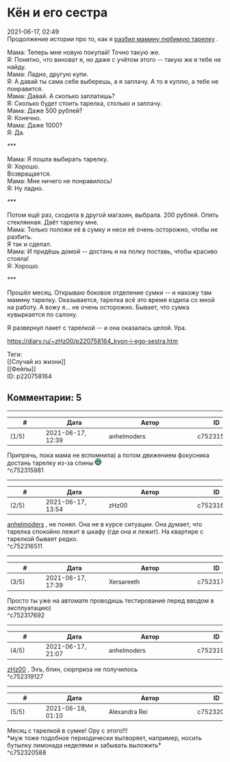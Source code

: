Кён и его сестра
================

  
2021-06-17, 02:49  
 Продолжение истории про то, как я  [разбил мамину любимую тарелку](Я%20уничтожу%20всё,%20что%20ты%20любишь)  .   
   
 Мама: Теперь мне новую покупай! Точно такую же.   
 Я: Понятно, что виноват я, но даже с учётом этого -- такую же я тебе не найду.   
 Мама: Ладно, другую купи.   
 Я: А давай ты сама себе выберешь, а я заплачу. А то я куплю, а тебе не понравится.   
 Мама: Давай. А сколько заплатишь?   
 Я: Сколько будет стоить тарелка, столько и заплачу.   
 Мама: Даже 500 рублей?   
 Я: Конечно.   
 Мама: Даже 1000?   
 Я: Да.   
   
 \*\*\*   
   
 Мама: Я пошла выбирать тарелку.   
 Я: Хорошо.   
 Возвращается.   
 Мама: Мне ничего не понравилось!   
 Я: Ну ладно.   
   
 \*\*\*   
   
 Потом ещё раз, сходила в другой магазин, выбрала. 200 рублей. Опять стеклянная. Даёт тарелку мне.   
 Мама: Только положи её в сумку и неси её очень осторожно, чтобы не разбить.   
 Я так и сделал.   
 Мама: И придёшь домой -- достань и на полку поставь, чтобы красиво стояла!   
 Я: Хорошо.   
   
 \*\*\*   
   
 Прошёл месяц. Открываю боковое отделение сумки -- и нахожу там мамину тарелку. Оказывается, тарелка всё это время ездила со мной на работу. А вожу я... не очень осторожно. Бывает, что сумка кувыркается по салону.   
   
 Я развернул пакет с тарелкой -- и она оказалась целой. Ура.   
  
<https://diary.ru/~zHz00/p220758164_kyon-i-ego-sestra.htm>  
  
Теги:  
[[Случай из жизни]]  
[[Фейлы]]  
ID: p220758164  


Комментарии: 5
--------------

  


---



|         #         |              Дата              |                     Автор                     |           ID           |
| --- | --- | --- | --- |
| (1/5) | 2021-06-17, 12:39 | anhelmoders | c752315981 |

  
 Припрячь, пока мама не вспомнила) а потом движением фокусника достань тарелку из-за спины ![:D](pics/1131.gif)   
 ^c752315981

---



|         #         |              Дата              |                     Автор                     |           ID           |
| --- | --- | --- | --- |
| (2/5) | 2021-06-17, 13:54 | zHz00 | c752316511 |

  
  [anhelmoders](https://anhelmoders.diary.ru "No plans. Only wonders.")  , не понял. Она не в курсе ситуации. Она думает, что тарелка спокойно лежит в шкафу (где она и лежит). На квартире с тарелкой бывает редко.   
 ^c752316511

---



|         #         |              Дата              |                     Автор                     |           ID           |
| --- | --- | --- | --- |
| (3/5) | 2021-06-17, 17:39 | Xersareeth | c752317692 |

  
 Просто ты уже на автомате проводишь тестирование перед вводом в эксплуатацию)   
 ^c752317692

---



|         #         |              Дата              |                     Автор                     |           ID           |
| --- | --- | --- | --- |
| (4/5) | 2021-06-17, 21:07 | anhelmoders | c752319127 |

  
  [zHz00](https://zHz00.diary.ru "Untitled")  , Эхъ, блин, сюрприза не получилось   
 ^c752319127

---



|         #         |              Дата              |                     Автор                     |           ID           |
| --- | --- | --- | --- |
| (5/5) | 2021-06-18, 01:10 | Alexandra Rei | c752320588 |

  
  Месяц с тарелкой в сумке! Ору с этого!!!   
 \*муж тоже подобное периодически вытворяет, например, носить бутылку лимонада неделями и забывать выложить\*    
 ^c752320588